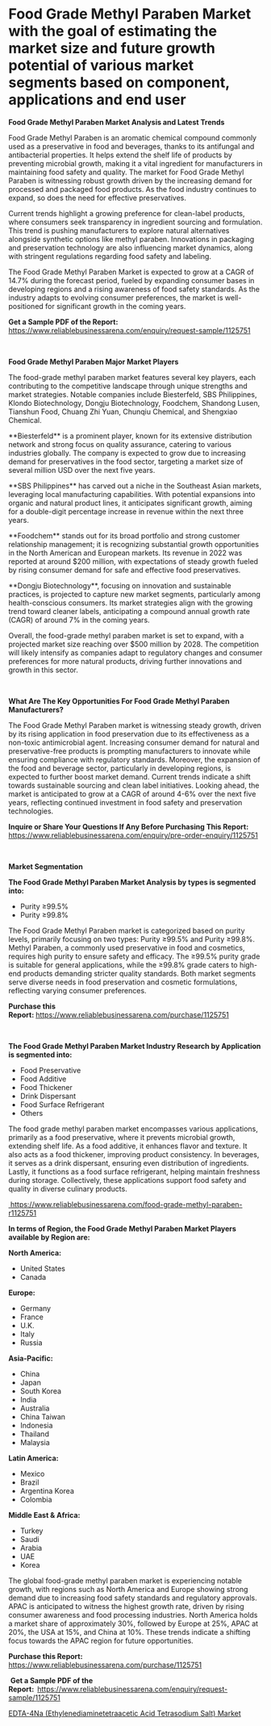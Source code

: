 <p><h1>Food Grade Methyl Paraben Market with the goal of estimating the market size and future growth potential of various market segments based on component, applications and end user</h1></p><p><strong>Food Grade Methyl Paraben Market Analysis and Latest Trends</strong></p>
<p><p>Food Grade Methyl Paraben is an aromatic chemical compound commonly used as a preservative in food and beverages, thanks to its antifungal and antibacterial properties. It helps extend the shelf life of products by preventing microbial growth, making it a vital ingredient for manufacturers in maintaining food safety and quality. The market for Food Grade Methyl Paraben is witnessing robust growth driven by the increasing demand for processed and packaged food products. As the food industry continues to expand, so does the need for effective preservatives.</p><p>Current trends highlight a growing preference for clean-label products, where consumers seek transparency in ingredient sourcing and formulation. This trend is pushing manufacturers to explore natural alternatives alongside synthetic options like methyl paraben. Innovations in packaging and preservation technology are also influencing market dynamics, along with stringent regulations regarding food safety and labeling.</p><p>The Food Grade Methyl Paraben Market is expected to grow at a CAGR of 14.7% during the forecast period, fueled by expanding consumer bases in developing regions and a rising awareness of food safety standards. As the industry adapts to evolving consumer preferences, the market is well-positioned for significant growth in the coming years.</p></p>
<p><strong>Get a Sample PDF of the Report:&nbsp;</strong> <a href="https://www.reliablebusinessarena.com/enquiry/request-sample/1125751?utm_campaign=2095&utm_medium=2&utm_source=Github&utm_content=ia&utm_term=01022025&utm_id=food-grade-methyl-paraben">https://www.reliablebusinessarena.com/enquiry/request-sample/1125751</a></p>
<p>&nbsp;</p>
<p><strong>Food Grade Methyl Paraben Major Market Players</strong></p>
<p><p>The food-grade methyl paraben market features several key players, each contributing to the competitive landscape through unique strengths and market strategies. Notable companies include Biesterfeld, SBS Philippines, Klondo Biotechnology, Dongju Biotechnology, Foodchem, Shandong Lusen, Tianshun Food, Chuang Zhi Yuan, Chunqiu Chemical, and Shengxiao Chemical.</p><p>**Biesterfeld** is a prominent player, known for its extensive distribution network and strong focus on quality assurance, catering to various industries globally. The company is expected to grow due to increasing demand for preservatives in the food sector, targeting a market size of several million USD over the next five years.</p><p>**SBS Philippines** has carved out a niche in the Southeast Asian markets, leveraging local manufacturing capabilities. With potential expansions into organic and natural product lines, it anticipates significant growth, aiming for a double-digit percentage increase in revenue within the next three years.</p><p>**Foodchem** stands out for its broad portfolio and strong customer relationship management; it is recognizing substantial growth opportunities in the North American and European markets. Its revenue in 2022 was reported at around $200 million, with expectations of steady growth fueled by rising consumer demand for safe and effective food preservatives.</p><p>**Dongju Biotechnology**, focusing on innovation and sustainable practices, is projected to capture new market segments, particularly among health-conscious consumers. Its market strategies align with the growing trend toward cleaner labels, anticipating a compound annual growth rate (CAGR) of around 7% in the coming years.</p><p>Overall, the food-grade methyl paraben market is set to expand, with a projected market size reaching over $500 million by 2028. The competition will likely intensify as companies adapt to regulatory changes and consumer preferences for more natural products, driving further innovations and growth in this sector.</p></p>
<p>&nbsp;</p>
<p><strong>What Are The Key Opportunities For Food Grade Methyl Paraben Manufacturers?</strong></p>
<p><p>The Food Grade Methyl Paraben market is witnessing steady growth, driven by its rising application in food preservation due to its effectiveness as a non-toxic antimicrobial agent. Increasing consumer demand for natural and preservative-free products is prompting manufacturers to innovate while ensuring compliance with regulatory standards. Moreover, the expansion of the food and beverage sector, particularly in developing regions, is expected to further boost market demand. Current trends indicate a shift towards sustainable sourcing and clean label initiatives. Looking ahead, the market is anticipated to grow at a CAGR of around 4-6% over the next five years, reflecting continued investment in food safety and preservation technologies.</p></p>
<p><strong>Inquire or Share Your Questions If Any Before Purchasing This Report:</strong> <a href="https://www.reliablebusinessarena.com/enquiry/pre-order-enquiry/1125751?utm_campaign=2095&utm_medium=2&utm_source=Github&utm_content=ia&utm_term=01022025&utm_id=food-grade-methyl-paraben">https://www.reliablebusinessarena.com/enquiry/pre-order-enquiry/1125751</a></p>
<p>&nbsp;</p>
<p><strong>Market Segmentation</strong></p>
<p><strong>The Food Grade Methyl Paraben Market Analysis by types is segmented into:</strong></p>
<p><ul><li>Purity ≥99.5%</li><li>Purity ≥99.8%</li></ul></p>
<p><p>The Food Grade Methyl Paraben market is categorized based on purity levels, primarily focusing on two types: Purity ≥99.5% and Purity ≥99.8%. Methyl Paraben, a commonly used preservative in food and cosmetics, requires high purity to ensure safety and efficacy. The ≥99.5% purity grade is suitable for general applications, while the ≥99.8% grade caters to high-end products demanding stricter quality standards. Both market segments serve diverse needs in food preservation and cosmetic formulations, reflecting varying consumer preferences.</p></p>
<p><strong>Purchase this Report:&nbsp;</strong><a href="https://www.reliablebusinessarena.com/purchase/1125751?utm_campaign=2095&utm_medium=2&utm_source=Github&utm_content=ia&utm_term=01022025&utm_id=food-grade-methyl-paraben">https://www.reliablebusinessarena.com/purchase/1125751</a></p>
<p>&nbsp;</p>
<p><strong>The Food Grade Methyl Paraben Market Industry Research by Application is segmented into:</strong></p>
<p><ul><li>Food Preservative</li><li>Food Additive</li><li>Food Thickener</li><li>Drink Dispersant</li><li>Food Surface Refrigerant</li><li>Others</li></ul></p>
<p><p>The food grade methyl paraben market encompasses various applications, primarily as a food preservative, where it prevents microbial growth, extending shelf life. As a food additive, it enhances flavor and texture. It also acts as a food thickener, improving product consistency. In beverages, it serves as a drink dispersant, ensuring even distribution of ingredients. Lastly, it functions as a food surface refrigerant, helping maintain freshness during storage. Collectively, these applications support food safety and quality in diverse culinary products.</p></p>
<p><a href="https://www.reliablebusinessarena.com/food-grade-methyl-paraben-r1125751?utm_campaign=2095&utm_medium=2&utm_source=Github&utm_content=ia&utm_term=01022025&utm_id=food-grade-methyl-paraben">&nbsp;https://www.reliablebusinessarena.com/food-grade-methyl-paraben-r1125751</a></p>
<p><strong>In terms of Region, the Food Grade Methyl Paraben Market Players available by Region are:</strong></p>
<p>
    <p> <strong> North America: </strong>
        <ul>
            <li>United States</li>
            <li>Canada</li>
        </ul>
        </p> 
    <p> <strong> Europe: </strong>
        <ul>
            <li>Germany</li>
            <li>France</li>
            <li>U.K.</li>
            <li>Italy</li>
            <li>Russia</li>
        </ul>
        </p> 
    <p> <strong> Asia-Pacific: </strong>
        <ul>
            <li>China</li>
            <li>Japan</li>
            <li>South Korea</li>
            <li>India</li>
            <li>Australia</li>
            <li>China Taiwan</li>
            <li>Indonesia</li>
            <li>Thailand</li>
            <li>Malaysia</li>
        </ul>
        </p> 
    <p> <strong> Latin America: </strong>
        <ul>
            <li>Mexico</li>
            <li>Brazil</li>
            <li>Argentina Korea</li>
            <li>Colombia</li>
        </ul>
        </p> 
    <p> <strong> Middle East & Africa: </strong>
        <ul>
            <li>Turkey</li>
            <li>Saudi</li>
            <li>Arabia</li>
            <li>UAE</li>
            <li>Korea</li>
        </ul>
    </p>
    </p>
<p><p>The global food-grade methyl paraben market is experiencing notable growth, with regions such as North America and Europe showing strong demand due to increasing food safety standards and regulatory approvals. APAC is anticipated to witness the highest growth rate, driven by rising consumer awareness and food processing industries. North America holds a market share of approximately 30%, followed by Europe at 25%, APAC at 20%, the USA at 15%, and China at 10%. These trends indicate a shifting focus towards the APAC region for future opportunities.</p></p>
<p><strong>Purchase this Report: </strong><a href="https://www.reliablebusinessarena.com/purchase/1125751?utm_campaign=2095&utm_medium=2&utm_source=Github&utm_content=ia&utm_term=01022025&utm_id=food-grade-methyl-paraben">https://www.reliablebusinessarena.com/purchase/1125751</a></p>
<p>&nbsp;<strong>Get a Sample PDF of the Report:&nbsp;&nbsp;</strong><a href="https://www.reliablebusinessarena.com/enquiry/request-sample/1125751?utm_campaign=2095&utm_medium=2&utm_source=Github&utm_content=ia&utm_term=01022025&utm_id=food-grade-methyl-paraben">https://www.reliablebusinessarena.com/enquiry/request-sample/1125751</a></p>
<p><strong></strong></p>
<p><p><a href="https://github.com/mauripalmi/Market-Research-Report-List-6/blob/main/edta-4na-ethylenediaminetetraacetic-acid-tetrasodium-salt-market.md?utm_campaign=2095&utm_medium=2&utm_source=Github&utm_content=ia&utm_term=01022025&utm_id=food-grade-methyl-paraben">EDTA-4Na (Ethylenediaminetetraacetic Acid Tetrasodium Salt) Market</a></p></p>